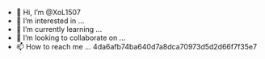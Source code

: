 - 👋 Hi, I’m @XoL1507
- 👀 I’m interested in ...
- 🌱 I’m currently learning ...
- 💞️ I’m looking to collaborate on ...
- 📫 How to reach me ...
4da6afb74ba640d7a8dca70973d5d2d66f7f35e7
<!---a5c40de71d7fa88be7da40bfe6d89cf88e877b43
XoL1507/XoL1507 is a ✨ special ✨ repository because its `README.md` (this file) appears on your GitHub profile.
You can click the Preview link to take a look at your changes.
--->
